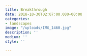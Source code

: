 ```yaml
---
title: Breakthrough
date: 2018-10-30T02:07:00.000+00:00
categories:
- landscapes
image: "/uploads/IMG_1460.jpg"
description: ''
medium: ''
style: ''

---
```

